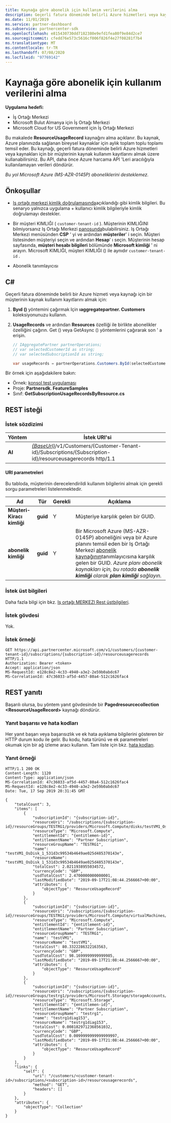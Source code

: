 ```yaml
---
title: Kaynağa göre abonelik için kullanım verilerini alma
description: Geçerli fatura döneminde belirli Azure hizmetleri veya kaynakları için bir müşterinin kaynak kullanım kayıtlarını almak üzere ResourceUsageRecord kaynağını kullanabilirsiniz.
ms.date: 11/01/2019
ms.service: partner-dashboard
ms.subservice: partnercenter-sdk
ms.openlocfilehash: e815430730dd7182380e9efd1fea80f9e84d2ce7
ms.sourcegitcommit: cfedd76e573c5616cf006f826f4e27f08281f7b4
ms.translationtype: MT
ms.contentlocale: tr-TR
ms.lasthandoff: 07/08/2020
ms.locfileid: "97769142"
---
```

# <a name="get-usage-data-for-subscription-by-resource"></a>Kaynağa göre abonelik için kullanım verilerini alma

**Uygulama hedefi:**

- İş Ortağı Merkezi
- Microsoft Bulut Almanya için İş Ortağı Merkezi
- Microsoft Cloud for US Government için İş Ortağı Merkezi

Bu makalede **ResourceUsageRecord** kaynağını alma açıklanır. Bu kaynak, Azure planınızda sağlanan bireysel kaynaklar için aylık toplam toplu toplamı temsil eder. Bu kaynağı, geçerli fatura döneminde belirli Azure hizmetleri veya kaynakları için bir müşterinin kaynak kullanım kayıtlarını almak üzere kullanabilirsiniz. Bu API, daha önce Azure harcama API 'Leri aracılığıyla kullanılamayan verileri döndürür.

*Bu yol Microsoft Azure (MS-AZR-0145P) aboneliklerini desteklemez.*

## <a name="prerequisites"></a>Önkoşullar

- [Iş ortağı merkezi kimlik doğrulamasında](partner-center-authentication.md)açıklandığı gibi kimlik bilgileri. Bu senaryo yalnızca uygulama + kullanıcı kimlik bilgileriyle kimlik doğrulamayı destekler.

- Bir müşteri KIMLIĞI ( `customer-tenant-id` ). Müşterinin KIMLIĞINI bilmiyorsanız Iş Ortağı Merkezi [panosunda](https://partner.microsoft.com/dashboard)bulabilirsiniz. Iş Ortağı Merkezi menüsünden **CSP** ' yi ve ardından **müşteriler**' i seçin. Müşteri listesinden müşteriyi seçin ve ardından **Hesap**' ı seçin. Müşterinin hesap sayfasında, **müşteri hesabı bilgileri** bölümünde **Microsoft kimliği** ' ni arayın. Microsoft KIMLIĞI, müşteri KIMLIĞI () ile aynıdır `customer-tenant-id` .

- Abonelik tanımlayıcısı

## <a name="c"></a>C\#

Geçerli fatura döneminde belirli bir Azure hizmeti veya kaynağı için bir müşterinin kaynak kullanım kayıtlarını almak için:

1. **Byıd ()** yöntemini çağırmak Için **ıaggregatepartner. Customers** koleksiyonunuzu kullanın.

2. **UsageRecords** ve ardından **Resources** özelliği ile birlikte abonelikler özelliğini çağırın. Get () veya GetAsync () yöntemlerini çağırarak son ' a erişin.

    ``` csharp
    // IAggregatePartner partnerOperations;
    // var selectedCustomerId as string;
    // var selectedSubscriptionId as string;

    var usageRecords = partnerOperations.Customers.ById(selectedCustomerId).Subscriptions.ById(selectedSubscriptionId).UsageRecords.Resources.Get();
    ```

Bir örnek için aşağıdakilere bakın:

- Örnek: [konsol test uygulaması](console-test-app.md)
- Proje: **Partnersdk. FeatureSamples**
- Sınıf: **GetSubscriptionUsageRecordsByResource.cs**

## <a name="rest-request"></a>REST isteği

### <a name="request-syntax"></a>İstek sözdizimi

| Yöntem  | İstek URI'si                                                                                                           |
|---------|-----------------------------------------------------------------------------------------------------------------------|
| **Al** | [*{BaseUrl}*](partner-center-rest-urls.md)/v1/Customers/{Customer-Tenant-id}/Subscriptions/{Subscription-id}/resourceusagerecords http/1.1 |

#### <a name="uri-parameters"></a>URI parametreleri

Bu tabloda, müşterinin derecelendirildi kullanım bilgilerini almak için gerekli sorgu parametreleri listelenmektedir.

| Ad                   | Tür     | Gerekli | Açıklama                               |
|------------------------|----------|----------|-------------------------------------------|
| **Müşteri-Kiracı kimliği** | **guid** | Y        | Müşteriye karşılık gelen bir GUID.     |
| **abonelik kimliği**    | **guid** | Y        | Bir Microsoft Azure (MS-AZR-0145P) aboneliğini veya bir Azure planını temsil eden bir Iş Ortağı Merkezi [abonelik kaynağının](subscription-resources.md#subscription)tanımlayıcısına karşılık gelen bir GUID. *Azure planı abonelik kaynakları için, bu rotada **abonelik kimliği** olarak **plan kimliği** sağlayın.* |

### <a name="request-headers"></a>İstek üst bilgileri

Daha fazla bilgi için bkz. [Iş ortağı MERKEZI Rest üstbilgileri](headers.md).

### <a name="request-body"></a>İstek gövdesi

Yok.

### <a name="request-example"></a>İstek örneği

```http
GET https://api.partnercenter.microsoft.com/v1/customers/{customer-tenant-id}/subscriptions/{subscription-id}/resourceusagerecords HTTP/1.1
Authorization: Bearer <token>
Accept: application/json
MS-RequestId: e128c8e2-4c33-4940-a3e2-2e59b0abdc67
MS-CorrelationId: 47c36033-af5d-4457-80a4-512c1626fac4
```

## <a name="rest-response"></a>REST yanıtı

Başarılı olursa, bu yöntem yanıt gövdesinde bir **Pagedresourcecollection \<ResourceUsageRecord>** kaynağı döndürür.

### <a name="response-success-and-error-codes"></a>Yanıt başarısı ve hata kodları

Her yanıt başarı veya başarısızlık ve ek hata ayıklama bilgilerini gösteren bir HTTP durum kodu ile gelir. Bu kodu, hata türünü ve ek parametreleri okumak için bir ağ izleme aracı kullanın. Tam liste için bkz. [hata kodları](error-codes.md).

### <a name="response-example"></a>Yanıt örneği

```http
HTTP/1.1 200 OK
Content-Length: 1120
Content-Type: application/json
MS-CorrelationId: 47c36033-af5d-4457-80a4-512c1626fac4
MS-RequestId: e128c8e2-4c33-4940-a3e2-2e59b0abdc67
Date: Tue, 17 Sep 2019 20:31:45 GMT

{
    "totalCount": 3,
    "items": [
        {
            "subscriptionId": "{subscription-id}",
            "resourceUri": "/subscriptions/{subscription-id}/resourceGroups/TESTRG1/providers/Microsoft.Compute/disks/testVM1_OsDisk_1_531d3c99534b4649ae025d485370143e",
            "resourceType": "Microsoft.Compute",
            "entitlementId": "{entitlemen-id}",
            "entitlementName": "Partner Subscription",
            "resourceGroupName": "TESTRG1",
            "name": "testVM1_OsDisk_1_531d3c99534b4649ae025d485370143e",
            "resourceName": "testVM1_OsDisk_1_531d3c99534b4649ae025d485370143e",
            "totalCost": 2.0211938955034572,
            "currencyCode": "GBP",
            "usdTotalCost": 2.4700000000000001,
            "lastModifiedDate": "2019-09-17T21:08:44.2566667+00:00",
            "attributes": {
                "objectType": "ResourceUsageRecord"
            }
        },
        {
            "subscriptionId": "{subscription-id}",
            "resourceUri": "/subscriptions/{subscription-id}/resourceGroups/TESTRG1/providers/Microsoft.Compute/virtualMachines/testVM1",
            "resourceType": "Microsoft.Compute",
            "entitlementId": "{entitlement-id}",
            "entitlementName": "Partner Subscription",
            "resourceGroupName": "TESTRG1",
            "name": "testVM1",
            "resourceName": "testVM1",
            "totalCost": 80.3322286322163563,
            "currencyCode": "GBP",
            "usdTotalCost": 98.1699999999999985,
            "lastModifiedDate": "2019-09-17T21:08:44.2566667+00:00",
            "attributes": {
                "objectType": "ResourceUsageRecord"
            }
        },
        {
            "subscriptionId": "{subscription-id}",
            "resourceUri": "/subscriptions/{subscription-id}/resourceGroups/testrg1/providers/Microsoft.Storage/storageAccounts/testrg1diag153",
            "resourceType": "Microsoft.Storage",
            "entitlementId": "{entitlemen-id}",
            "entitlementName": "Partner Subscription",
            "resourceGroupName": "testrg1",
            "name": "testrg1diag153",
            "resourceName": "testrg1diag153",
            "totalCost": 0.0081829712368561032,
            "currencyCode": "GBP",
            "usdTotalCost": 0.0099999999999999997,
            "lastModifiedDate": "2019-09-17T21:08:44.2566667+00:00",
            "attributes": {
                "objectType": "ResourceUsageRecord"
            }
        }
    ],
    "links": {
        "self": {
            "uri": "/customers/<customer-tenant-id>/subscriptions/<subscription-id>/resourceusagerecords",
            "method": "GET",
            "headers": []
        }
    },
    "attributes": {
        "objectType": "Collection"
    }
}
```
